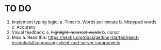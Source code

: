# TO DO 

1. Implement typing logic:
    a. Timer 
    b. Words per minute
    b. Mistyped words
    c. Accuracy
2. Visual feedback:
    a. ~~highlight incorrect words~~
    b. cursor 
3. Misc
    a. Read this: https://nextjs.org/docs/getting-started/react-essentials#composing-client-and-server-components